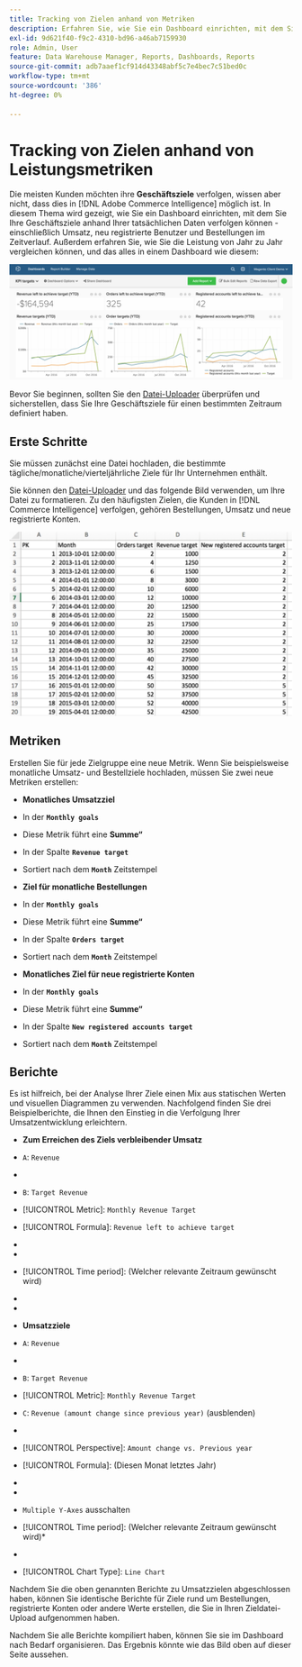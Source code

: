 ```yaml
---
title: Tracking von Zielen anhand von Metriken
description: Erfahren Sie, wie Sie ein Dashboard einrichten, mit dem Sie Ihre Geschäftsziele anhand Ihrer tatsächlichen Daten verfolgen können - einschließlich Umsatz, neu registrierte Benutzer und Bestellungen im Zeitverlauf.
exl-id: 9d621f40-f9c2-4310-bd96-a46ab7159930
role: Admin, User
feature: Data Warehouse Manager, Reports, Dashboards, Reports
source-git-commit: adb7aaef1cf914d43348abf5c7e4bec7c51bed0c
workflow-type: tm+mt
source-wordcount: '386'
ht-degree: 0%

---
```


# Tracking von Zielen anhand von Leistungsmetriken

Die meisten Kunden möchten ihre **Geschäftsziele** verfolgen, wissen aber nicht, dass dies in [!DNL Adobe Commerce Intelligence] möglich ist. In diesem Thema wird gezeigt, wie Sie ein Dashboard einrichten, mit dem Sie Ihre Geschäftsziele anhand Ihrer tatsächlichen Daten verfolgen können - einschließlich Umsatz, neu registrierte Benutzer und Bestellungen im Zeitverlauf. Außerdem erfahren Sie, wie Sie die Leistung von Jahr zu Jahr vergleichen können, und das alles in einem Dashboard wie diesem:

![](../../assets/Goals-_dashboard_2.png)

Bevor Sie beginnen, sollten Sie den [Datei-Uploader](../importing-data/connecting-data/using-file-uploader.md) überprüfen und sicherstellen, dass Sie Ihre Geschäftsziele für einen bestimmten Zeitraum definiert haben.

## Erste Schritte

Sie müssen zunächst eine Datei hochladen, die bestimmte tägliche/monatliche/vierteljährliche Ziele für Ihr Unternehmen enthält.

Sie können den [Datei-Uploader](../importing-data/connecting-data/using-file-uploader.md) und das folgende Bild verwenden, um Ihre Datei zu formatieren. Zu den häufigsten Zielen, die Kunden in [!DNL Commerce Intelligence] verfolgen, gehören Bestellungen, Umsatz und neue registrierte Konten.

![](../../assets/Goals-_Excel.png)

## Metriken

Erstellen Sie für jede Zielgruppe eine neue Metrik. Wenn Sie beispielsweise monatliche Umsatz- und Bestellziele hochladen, müssen Sie zwei neue Metriken erstellen:

* **Monatliches Umsatzziel**
* In der **`Monthly goals`**
* Diese Metrik führt eine **Summe“**
* In der Spalte **`Revenue target`**
* Sortiert nach dem **`Month`** Zeitstempel

* **Ziel für monatliche Bestellungen**
* In der **`Monthly goals`**
* Diese Metrik führt eine **Summe“**
* In der Spalte **`Orders target`**
* Sortiert nach dem **`Month`** Zeitstempel

* **Monatliches Ziel für neue registrierte Konten**
* In der **`Monthly goals`**
* Diese Metrik führt eine **Summe“**
* In der Spalte **`New registered accounts target`**
* Sortiert nach dem **`Month`** Zeitstempel

## Berichte

Es ist hilfreich, bei der Analyse Ihrer Ziele einen Mix aus statischen Werten und visuellen Diagrammen zu verwenden. Nachfolgend finden Sie drei Beispielberichte, die Ihnen den Einstieg in die Verfolgung Ihrer Umsatzentwicklung erleichtern.

* **Zum Erreichen des Ziels verbleibender Umsatz**
* `A`: `Revenue`
* 
  [!UICONTROL-Metrik]: `Revenue`

* `B`: `Target Revenue`
* [!UICONTROL Metric]: `Monthly Revenue Target`

* [!UICONTROL Formula]: `Revenue left to achieve target`
* 
  [!UICONTROL-Formel]: `(B-A)`
* 
  [!UICONTROL Format]: `Number`

* [!UICONTROL Time period]: (Welcher relevante Zeitraum gewünscht wird)
* 
  [!UICONTROL Interval]: `Month`
* 
  [!UICONTROL Diagrammtyp]: `Scalar`

* **Umsatzziele**
* `A`: `Revenue`
* 
  [!UICONTROL-Metrik]: `Revenue`

* `B`: `Target Revenue`
* [!UICONTROL Metric]: `Monthly Revenue Target`

* `C`: `Revenue (amount change since previous year)` (ausblenden)
* 
  [!UICONTROL-Metrik]: `Revenue`
* [!UICONTROL Perspective]: `Amount change vs. Previous year`

* [!UICONTROL Formula]: (Diesen Monat letztes Jahr)
* 
  [!UICONTROL-Formel]: `(A-C)`
* 
  [!UICONTROL Format]: `Currency`

* `Multiple Y-Axes` ausschalten
* [!UICONTROL Time period]: (Welcher relevante Zeitraum gewünscht wird)*
* 
  [!UICONTROL Interval]: `Month`
* [!UICONTROL Chart Type]: `Line Chart`

Nachdem Sie die oben genannten Berichte zu Umsatzzielen abgeschlossen haben, können Sie identische Berichte für Ziele rund um Bestellungen, registrierte Konten oder andere Werte erstellen, die Sie in Ihren Zieldatei-Upload aufgenommen haben.

Nachdem Sie alle Berichte kompiliert haben, können Sie sie im Dashboard nach Bedarf organisieren. Das Ergebnis könnte wie das Bild oben auf dieser Seite aussehen.
